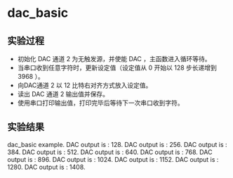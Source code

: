 # dac_basic

## 实验过程

+ 初始化 DAC 通道 2 为无触发源，并使能 DAC ，主函数进入循环等待。
+ 当串口收到任意字符时，更新设定值（设定值从 0 开始以 128 步长递增到 3968 ）。
+ 向DAC通道 2 以 12 比特右对齐方式放入设定值。
+ 读出 DAC 通道 2 输出值并保存。
+ 使用串口打印输出值，打印完毕后等待下一次串口收到字符。

## 实验结果

dac_basic example.
DAC output is : 128.
DAC output is : 256.
DAC output is : 384.
DAC output is : 512.
DAC output is : 640.
DAC output is : 768.
DAC output is : 896.
DAC output is : 1024.
DAC output is : 1152.
DAC output is : 1280.
DAC output is : 1408.